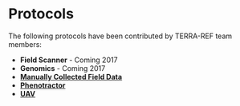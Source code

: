 # Protocols

The following protocols have been contributed by TERRA-REF team members:

* **Field Scanner** - Coming 2017
* **Genomics** - Coming 2017
* [**Manually Collected Field Data**](manual-field-data-protocols.md)
* [**Phenotractor**](phenotractor-protocols.md)
* [**UAV**](uav-protocols.md)



